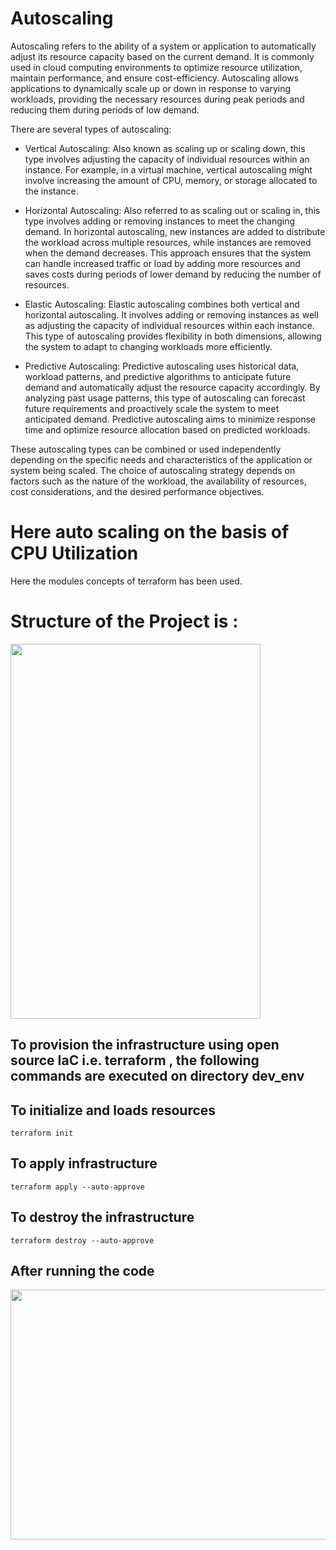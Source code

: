 # Autoscaling
Autoscaling refers to the ability of a system or application to automatically adjust its resource capacity based on the current demand. It is commonly used in cloud computing environments to optimize resource utilization, maintain performance, and ensure cost-efficiency. Autoscaling allows applications to dynamically scale up or down in response to varying workloads, providing the necessary resources during peak periods and reducing them during periods of low demand.

There are several types of autoscaling:

- Vertical Autoscaling: Also known as scaling up or scaling down, this type involves adjusting the capacity of individual resources within an instance. For example, in a virtual machine, vertical autoscaling might involve increasing the amount of CPU, memory, or storage allocated to the instance.

- Horizontal Autoscaling: Also referred to as scaling out or scaling in, this type involves adding or removing instances to meet the changing demand. In horizontal autoscaling, new instances are added to distribute the workload across multiple resources, while instances are removed when the demand decreases. This approach ensures that the system can handle increased traffic or load by adding more resources and saves costs during periods of lower demand by reducing the number of resources.

- Elastic Autoscaling: Elastic autoscaling combines both vertical and horizontal autoscaling. It involves adding or removing instances as well as adjusting the capacity of individual resources within each instance. This type of autoscaling provides flexibility in both dimensions, allowing the system to adapt to changing workloads more efficiently.

- Predictive Autoscaling: Predictive autoscaling uses historical data, workload patterns, and predictive algorithms to anticipate future demand and automatically adjust the resource capacity accordingly. By analyzing past usage patterns, this type of autoscaling can forecast future requirements and proactively scale the system to meet anticipated demand. Predictive autoscaling aims to minimize response time and optimize resource allocation based on predicted workloads.

These autoscaling types can be combined or used independently depending on the specific needs and characteristics of the application or system being scaled. The choice of autoscaling strategy depends on factors such as the nature of the workload, the availability of resources, cost considerations, and the desired performance objectives.

# Here auto scaling  on the basis of CPU Utilization 
Here the modules concepts of terraform has been used. 
# Structure of the Project is :
<img src="https://github.com/CloudSantosh/aws_autoscaling_terraform/blob/master/image/project_structure.png" width="400" height="600" alignment="center">


## To provision the infrastructure using open source IaC i.e. terraform , the following commands are executed on directory dev_env

## To initialize and loads resources

    terraform init

## To apply infrastructure

    terraform apply --auto-approve

## To destroy the infrastructure

    terraform destroy --auto-approve
    
## After running the code 
<img src="https://github.com/CloudSantosh/aws_autoscaling_terraform/blob/master/image/autoscaling_cpu.jpeg" width="600" height="400">


